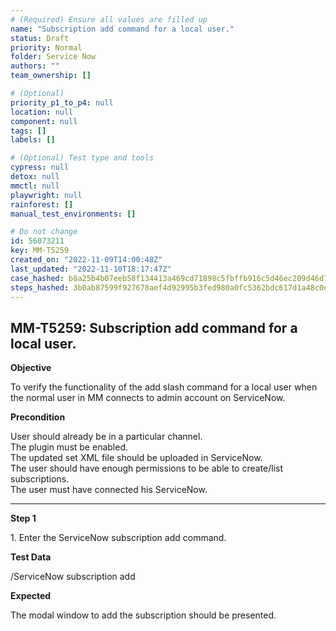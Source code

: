 ```yaml
---
# (Required) Ensure all values are filled up
name: "Subscription add command for a local user."
status: Draft
priority: Normal
folder: Service Now
authors: ""
team_ownership: []

# (Optional)
priority_p1_to_p4: null
location: null
component: null
tags: []
labels: []

# (Optional) Test type and tools
cypress: null
detox: null
mmctl: null
playwright: null
rainforest: []
manual_test_environments: []

# Do not change
id: 56073211
key: MM-T5259
created_on: "2022-11-09T14:00:48Z"
last_updated: "2022-11-10T18:17:47Z"
case_hashed: b8a25b4b07eeb58f134413a469cd71898c5fbffb916c5d46ec209d46d7151a7fedbfba32fc32a8d8d81511d6326d6c76
steps_hashed: 3b0ab87599f927678aef4d92995b3fed980a0fc5362bdc617d1a48c0eaf2a2f6e2d7529a4665a5e985b62c9475a19b9e
---
```


<!-- (Auto-generated) Based on frontmatter's "key" and "name" -->

## MM-T5259: Subscription add command for a local user.

**Objective**

To verify the functionality of the add slash command for a local user when the normal user in MM connects to admin account on ServiceNow.

**Precondition**

User should already be in a particular channel.\
The plugin must be enabled.\
The updated set XML file should be uploaded in ServiceNow.\
The user should have enough permissions to be able to create/list subscriptions.\
The user must have connected his ServiceNow.

---

**Step 1**

1\. Enter the ServiceNow subscription add command.

**Test Data**

/ServiceNow subscription add

**Expected**

The modal window to add the subscription should be presented.
